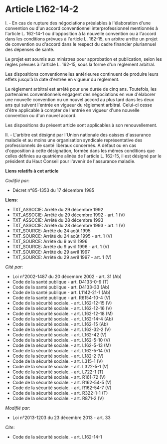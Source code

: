 # Article L162-14-2

I. - En cas de rupture des négociations préalables à l'élaboration d'une convention ou d'un accord conventionnel
interprofessionnel mentionnés à l'article L. 162-14-1 ou d'opposition à la nouvelle convention ou à l'accord dans les
conditions prévues à l'article L. 162-15, un arbitre arrête un projet de convention ou d'accord dans le respect du cadre
financier pluriannuel des dépenses de santé.

Le projet est soumis aux ministres pour approbation et publication, selon les règles prévues à l'article L. 162-15, sous la
forme d'un règlement arbitral.

Les dispositions conventionnelles antérieures continuent de produire leurs effets jusqu'à la date d'entrée en vigueur du
règlement.

Le règlement arbitral est arrêté pour une durée de cinq ans. Toutefois, les partenaires conventionnels engagent des
négociations en vue d'élaborer une nouvelle convention ou un nouvel accord au plus tard dans les deux ans qui suivent
l'entrée en vigueur du règlement arbitral. Celui-ci cesse d'être applicable à compter de l'entrée en vigueur d'une nouvelle
convention ou d'un nouvel accord.

Les dispositions du présent article sont applicables à son renouvellement.

II. - L'arbitre est désigné par l'Union nationale des caisses d'assurance maladie et au moins une organisation syndicale
représentative des professionnels de santé libéraux concernés. A défaut ou en cas d'opposition à cette désignation, formée
dans les mêmes conditions que celles définies au quatrième alinéa de l'article L. 162-15, il est désigné par le président du
Haut Conseil pour l'avenir de l'assurance maladie.

**Liens relatifs à cet article**

_Codifié par_:

  - Décret n°85-1353 du 17 décembre 1985

**Liens**:

  - TXT_ASSOCIE: Arrêté du 29 décembre 1992
  - TXT_ASSOCIE: Arrêté du 29 décembre 1992 - art. 1 (V)
  - TXT_ASSOCIE: Arrêté du 28 décembre 1993
  - TXT_ASSOCIE: Arrêté du 28 décembre 1993 - art. 1 (V)
  - TXT_SOURCE: Arrêté du 24 août 1995
  - TXT_SOURCE: Arrêté du 24 août 1995 - art. 1 (V)
  - TXT_SOURCE: Arrêté du 9 avril 1996
  - TXT_SOURCE: Arrêté du 9 avril 1996 - art. 1 (V)
  - TXT_SOURCE: Arrêté du 29 avril 1997
  - TXT_SOURCE: Arrêté du 29 avril 1997 - art. 1 (V)

_Cité par_:

  - Loi n°2002-1487 du 20 décembre 2002 - art. 31 (Ab)
  - Code de la santé publique - art. D4133-0-9 (T)
  - Code de la santé publique - art. D4133-33 (Ab)
  - Code de la santé publique - art. L1142-21-1 (Ab)
  - Code de la santé publique - art. R6154-10-4 (V)
  - Code de la sécurité sociale. - art. L162-12-15 (V)
  - Code de la sécurité sociale. - art. L162-12-16 (V)
  - Code de la sécurité sociale. - art. L162-12-18 (M)
  - Code de la sécurité sociale. - art. L162-14-4 (Ab)
  - Code de la sécurité sociale. - art. L162-15 (Ab)
  - Code de la sécurité sociale. - art. L162-32-2 (V)
  - Code de la sécurité sociale. - art. L162-42 (V)
  - Code de la sécurité sociale. - art. L162-5-10 (V)
  - Code de la sécurité sociale. - art. L162-5-13 (M)
  - Code de la sécurité sociale. - art. L162-5-14 (V)
  - Code de la sécurité sociale. - art. L182-2 (V)
  - Code de la sécurité sociale. - art. L315-1 (V)
  - Code de la sécurité sociale. - art. L322-5-1 (V)
  - Code de la sécurité sociale. - art. L722-1 (T)
  - Code de la sécurité sociale. - art. R161-72 (V)
  - Code de la sécurité sociale. - art. R162-54-5 (V)
  - Code de la sécurité sociale. - art. R162-54-7 (V)
  - Code de la sécurité sociale. - art. R322-1-1 (T)
  - Code de la sécurité sociale. - art. R871-2 (V)

_Modifié par_:

  - Loi n°2013-1203 du 23 décembre 2013 - art. 33

_Cite_:

  - Code de la sécurité sociale. - art. L162-14-1

